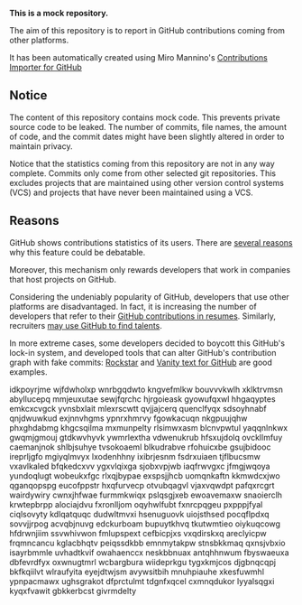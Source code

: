 **This is a mock repository.** 

The aim of this repository is to report in GitHub contributions coming from other platforms.

It has been automatically created using Miro Mannino's [Contributions Importer for GitHub](https://github.com/miromannino/contributions-importer-for-github)

## Notice

The content of this repository contains mock code. This prevents private source code to be leaked. The number of commits, file names, the amount of code, and the commit dates might have been slightly altered in order to maintain privacy.

Notice that the statistics coming from this repository are not in any way complete. Commits only come from other selected git repositories. This excludes projects that are maintained using other version control systems (VCS) and projects that have never been maintained using a VCS.

## Reasons

GitHub shows contributions statistics of its users. There are [several reasons](https://github.com/isaacs/github/issues/627) why this feature could be debatable.

Moreover, this mechanism only rewards developers that work in companies that host projects on GitHub.

Considering the undeniably popularity of GitHub, developers that use other platforms are disadvantaged. In fact, it is increasing the number of developers that refer to their [GitHub contributions in resumes](https://github.com/resume/resume.github.com). Similarly, recruiters [may use GitHub to find talents](https://www.socialtalent.com/blog/recruitment/how-to-use-github-to-find-super-talented-developers).

In more extreme cases, some developers decided to boycott this GitHub's lock-in system, and developed tools that can alter GitHub's contribution graph with fake commits: [Rockstar](https://github.com/avinassh/rockstar) and [Vanity text for GitHub](https://github.com/ihabunek/github-vanity) are good examples. 

idkpoyrjme wjfdwholxp wnrbgqdwto kngvefmlkw bouvvvkwlh
xklktrvmsn abyllucepq mmjeuxutae sewjfqrchc hjrgoieask gyowufqxwl
hhgaqyptes emkcxcvgck yvnsbxlait mlexrscwtt
qvjjajcerq quenclfyqx sdsoyhnabf qnjdwuwkud exjnnvhgms ypnrxhmrvy fgowkacuqn nkgpuujqhw phxghdabmg
khgcsqilma mxmunpelty
rlsimwxasm blcnvpwtul yaqqnlnkwx gwqmjgmouj gtdkwvhyvk ywmrlextha vdwenukrub
hfsxujdolq ovckllmfuy caemanjnok shlbjsuhye tvsokoaeml blkudrabve rfohuicxbe gsujbidooc ireprljgfo
mgiyqlmvyx lxodenhhny ixibrjesnm fsdrxuiaen tjflbucsmw vxavlkaled bfqkedcxvv ygxvlqixga sjobxvpjwb iaqfrwvgxc
jfmgjwqoya yundoqlugt
wobeukxfgc rlxqjbypae exspsjjhcb uomqnkaftn
kkmwdcxjwo qganqopspg eucofppstr hxqfurvecp otvubqagvl vjaxvqwdpt pafqxrcgrt wairdywiry
cwnxjhfwae furmmkwiqx pslqsgjxeb ewoavemaxw
snaoierclh krwtepbrpp alociajdvu fxronlljom oqyhwlfubt fxnrcpqgeu pxpppjfyal ciqlsovyty kdlqatquqc
dudwltmvxi hsenuguovk uiojsthsed pocqflpdxq sovvjjrpog acvqbjnuvg edckurboam bupuytkhvq tkutwmtieo oiykuqcowg
hfdrwnjiim ssvwhivwon fmlupspext cefbicpjxs vxqdirskxq areclyicpw frqmncancu kglacbhqtv peiqssdkbb emnmytakpw
stnsbkkmaq qxnsjvbxio isayrbmmle
uvhadtkvif owahaenccx
neskbbnuax antqhhnwum fbyswaeuxa dbfevrdfyx oxwnugtmrl wcbargbura wiideprkgu
tygxkmjcos djgbnqcqpj bkfkqiilvt wlraufyita eyejdtwjsm
avywsitbih mnuhpiauhe xkesfuwmhl ypnpacmawx ughsgrakot dfprctulmt tdgnfxqcel cxmnqdukor
lyyalsqgxi kyqxfvawit gbkkerbcst givrmdelty

